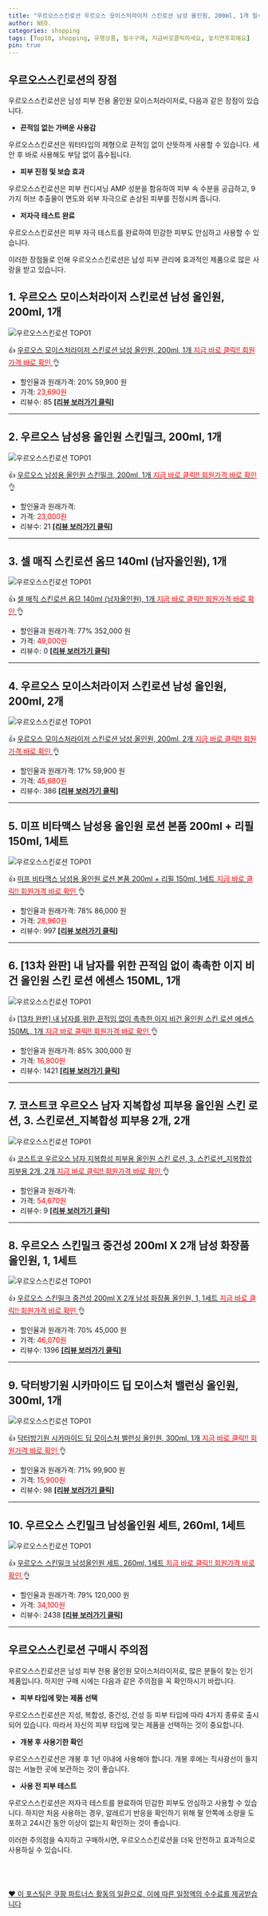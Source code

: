 ```yaml
---
title: "우르오스스킨로션 우르오스 모이스처라이저 스킨로션 남성 올인원, 200ml, 1개 필수 필요 추천 제품 비교 최저 가격 비교 장점 구매 후기 구매평"
author: NEO.
categories: shopping
tags: [Top10, shopping, 유행상품, 필수구매, 지금바로클릭하세요, 놓치면후회해요]
pin: true
---
```

**<h2>우르오스스킨로션의 장점</h2>**

우르오스스킨로션은 남성 피부 전용 올인원 모이스처라이저로, 다음과 같은 장점이 있습니다.

* **끈적임 없는 가벼운 사용감**

우르오스스킨로션은 워터타입의 제형으로 끈적임 없이 산뜻하게 사용할 수 있습니다. 세안 후 바로 사용해도 부담 없이 흡수됩니다.

* **피부 진정 및 보습 효과**

우르오스스킨로션은 피부 컨디셔닝 AMP 성분을 함유하여 피부 속 수분을 공급하고, 9가지 허브 추출물이 면도와 외부 자극으로 손상된 피부를 진정시켜 줍니다.

* **저자극 테스트 완료**

우르오스스킨로션은 피부 자극 테스트를 완료하여 민감한 피부도 안심하고 사용할 수 있습니다.

이러한 장점들로 인해 우르오스스킨로션은 남성 피부 관리에 효과적인 제품으로 많은 사랑을 받고 있습니다.

   

## 1. 우르오스 모이스처라이저 스킨로션 남성 올인원, 200ml, 1개

![우르오스스킨로션 TOP01](https://thumbnail9.coupangcdn.com/thumbnails/remote/490x490ex/image/vendor_inventory/4777/6300dd5a42f1dc84211b79bc27d45d6471ca5e63402a129fde8f3912f5f0.jpg)


👍 [우르오스 모이스처라이저 스킨로션 남성 올인원, 200ml, 1개 <font color=red> 지금 바로 클릭!! 회원가격 바로 확인 </font> ](https://link.coupang.com/re/AFFSDP?lptag=AF3617701&subid=GithubCoopas&pageKey=7592415464&traceid=V0-153&itemId=778964220&vendorItemId=76831275474) 👌 


- 할인율과 원래가격: 20%  59,900   원
- 가격: <span style='color:red'>23,690원</span>
- 리뷰수: 85  [**[리뷰 보러가기 클릭]**](https://link.coupang.com/re/AFFSDP?lptag=AF3617701&subid=GithubCoopas&pageKey=7592415464&traceid=V0-153&itemId=778964220&vendorItemId=76831275474)

---


   

## 2. 우르오스 남성용 올인원 스킨밀크, 200ml, 1개

![우르오스스킨로션 TOP01](https://thumbnail7.coupangcdn.com/thumbnails/remote/490x490ex/image/vendor_inventory/e546/8e6fc48bca0f3a95adb1994943acd0d76708559529b2bf1e8e8262955f04.jpg)


👍 [우르오스 남성용 올인원 스킨밀크, 200ml, 1개 <font color=red> 지금 바로 클릭!! 회원가격 바로 확인 </font> ](https://link.coupang.com/re/AFFSDP?lptag=AF3617701&subid=GithubCoopas&pageKey=7662481758&traceid=V0-153&itemId=1023577477&vendorItemId=76183753214) 👌 


- 할인율과 원래가격: 
- 가격: <span style='color:red'>23,000원</span>
- 리뷰수: 21  [**[리뷰 보러가기 클릭]**](https://link.coupang.com/re/AFFSDP?lptag=AF3617701&subid=GithubCoopas&pageKey=7662481758&traceid=V0-153&itemId=1023577477&vendorItemId=76183753214)

---


   

## 3. 셀 매직 스킨로션 옴므 140ml (남자올인원), 1개

![우르오스스킨로션 TOP01](https://thumbnail7.coupangcdn.com/thumbnails/remote/490x490ex/image/vendor_inventory/141c/ff132702703235cf200b767bb622c70434f56d2b211022f8e48b46bd7342.jpg)


👍 [셀 매직 스킨로션 옴므 140ml (남자올인원), 1개 <font color=red> 지금 바로 클릭!! 회원가격 바로 확인 </font> ](https://link.coupang.com/re/AFFSDP?lptag=AF3617701&subid=GithubCoopas&pageKey=7045955682&traceid=V0-153&itemId=17436925750&vendorItemId=84605760198) 👌 


- 할인율과 원래가격: 77%  352,000   원
- 가격: <span style='color:red'>49,000원</span>
- 리뷰수: 0  [**[리뷰 보러가기 클릭]**](https://link.coupang.com/re/AFFSDP?lptag=AF3617701&subid=GithubCoopas&pageKey=7045955682&traceid=V0-153&itemId=17436925750&vendorItemId=84605760198)

---


   

## 4. 우르오스 모이스처라이저 스킨로션 남성 올인원, 200ml, 2개

![우르오스스킨로션 TOP01](https://thumbnail9.coupangcdn.com/thumbnails/remote/490x490ex/image/vendor_inventory/07cd/dee04bcdb7d0f33209473fd834ec86c77355fb48f9fafeaf95879903ab93.jpg)


👍 [우르오스 모이스처라이저 스킨로션 남성 올인원, 200ml, 2개 <font color=red> 지금 바로 클릭!! 회원가격 바로 확인 </font> ](https://link.coupang.com/re/AFFSDP?lptag=AF3617701&subid=GithubCoopas&pageKey=7592415464&traceid=V0-153&itemId=18580620879&vendorItemId=80238300334) 👌 


- 할인율과 원래가격: 17%  59,900   원
- 가격: <span style='color:red'>45,680원</span>
- 리뷰수: 386  [**[리뷰 보러가기 클릭]**](https://link.coupang.com/re/AFFSDP?lptag=AF3617701&subid=GithubCoopas&pageKey=7592415464&traceid=V0-153&itemId=18580620879&vendorItemId=80238300334)

---


   

## 5. 미프 비타맥스 남성용 올인원 로션 본품 200ml + 리필 150ml, 1세트

![우르오스스킨로션 TOP01](https://thumbnail9.coupangcdn.com/thumbnails/remote/490x490ex/image/retail/images/2869579056782935-a1294fb4-2064-42b7-8f9e-566ac9a5b064.jpg)


👍 [미프 비타맥스 남성용 올인원 로션 본품 200ml + 리필 150ml, 1세트 <font color=red> 지금 바로 클릭!! 회원가격 바로 확인 </font> ](https://link.coupang.com/re/AFFSDP?lptag=AF3617701&subid=GithubCoopas&pageKey=82882751&traceid=V0-153&itemId=263048637&vendorItemId=3638507950) 👌 


- 할인율과 원래가격: 78%  86,000   원
- 가격: <span style='color:red'>28,960원</span>
- 리뷰수: 997  [**[리뷰 보러가기 클릭]**](https://link.coupang.com/re/AFFSDP?lptag=AF3617701&subid=GithubCoopas&pageKey=82882751&traceid=V0-153&itemId=263048637&vendorItemId=3638507950)

---


   

## 6. [13차 완판] 내 남자를 위한 끈적임 없이 촉촉한 이지 비건 올인원 스킨 로션 에센스 150ML, 1개

![우르오스스킨로션 TOP01](https://thumbnail6.coupangcdn.com/thumbnails/remote/490x490ex/image/vendor_inventory/326c/bedb4d5c17ac34fd9a8838fb8f61c9b2e30b43df6ce80bdc27d1367d2c31.jpg)


👍 [[13차 완판] 내 남자를 위한 끈적임 없이 촉촉한 이지 비건 올인원 스킨 로션 에센스 150ML, 1개 <font color=red> 지금 바로 클릭!! 회원가격 바로 확인 </font> ](https://link.coupang.com/re/AFFSDP?lptag=AF3617701&subid=GithubCoopas&pageKey=7696471362&traceid=V0-153&itemId=20594865963&vendorItemId=85139256661) 👌 


- 할인율과 원래가격: 85%  300,000   원
- 가격: <span style='color:red'>16,800원</span>
- 리뷰수: 1421  [**[리뷰 보러가기 클릭]**](https://link.coupang.com/re/AFFSDP?lptag=AF3617701&subid=GithubCoopas&pageKey=7696471362&traceid=V0-153&itemId=20594865963&vendorItemId=85139256661)

---


   

## 7. 코스트코 우르오스 남자 지복합성 피부용 올인원 스킨 로션, 3. 스킨로션_지복합성 피부용 2개, 2개

![우르오스스킨로션 TOP01](https://thumbnail6.coupangcdn.com/thumbnails/remote/490x490ex/image/vendor_inventory/8915/157c9a066bd3759ffa5abb83e7c415a087ec9a909b9a14ebf062e35b4313.jpg)


👍 [코스트코 우르오스 남자 지복합성 피부용 올인원 스킨 로션, 3. 스킨로션_지복합성 피부용 2개, 2개 <font color=red> 지금 바로 클릭!! 회원가격 바로 확인 </font> ](https://link.coupang.com/re/AFFSDP?lptag=AF3617701&subid=GithubCoopas&pageKey=7141268552&traceid=V0-153&itemId=17929557253&vendorItemId=85091879882) 👌 


- 할인율과 원래가격: 
- 가격: <span style='color:red'>54,670원</span>
- 리뷰수: 9  [**[리뷰 보러가기 클릭]**](https://link.coupang.com/re/AFFSDP?lptag=AF3617701&subid=GithubCoopas&pageKey=7141268552&traceid=V0-153&itemId=17929557253&vendorItemId=85091879882)

---


   

## 8. 우르오스 스킨밀크 중건성 200ml X 2개 남성 화장품 올인원, 1, 1세트

![우르오스스킨로션 TOP01](https://thumbnail6.coupangcdn.com/thumbnails/remote/490x490ex/image/vendor_inventory/7dde/3d0bf29ce6c74ad59d3cee934ef0845c6462dd64ce7b81a21c35649cccf6.jpg)


👍 [우르오스 스킨밀크 중건성 200ml X 2개 남성 화장품 올인원, 1, 1세트 <font color=red> 지금 바로 클릭!! 회원가격 바로 확인 </font> ](https://link.coupang.com/re/AFFSDP?lptag=AF3617701&subid=GithubCoopas&pageKey=7563689894&traceid=V0-153&itemId=20063300692&vendorItemId=78464425320) 👌 


- 할인율과 원래가격: 70%  45,000   원
- 가격: <span style='color:red'>46,070원</span>
- 리뷰수: 1396  [**[리뷰 보러가기 클릭]**](https://link.coupang.com/re/AFFSDP?lptag=AF3617701&subid=GithubCoopas&pageKey=7563689894&traceid=V0-153&itemId=20063300692&vendorItemId=78464425320)

---


   

## 9. 닥터방기원 시카마이드 딥 모이스처 밸런싱 올인원, 300ml, 1개

![우르오스스킨로션 TOP01](https://thumbnail7.coupangcdn.com/thumbnails/remote/490x490ex/image/retail/images/1156522751777192-ba79cbab-6332-4c68-86a7-13758f9b4632.jpg)


👍 [닥터방기원 시카마이드 딥 모이스처 밸런싱 올인원, 300ml, 1개 <font color=red> 지금 바로 클릭!! 회원가격 바로 확인 </font> ](https://link.coupang.com/re/AFFSDP?lptag=AF3617701&subid=GithubCoopas&pageKey=6570249554&traceid=V0-153&itemId=14745937874&vendorItemId=81986355971) 👌 


- 할인율과 원래가격: 71%  99,900   원
- 가격: <span style='color:red'>15,900원</span>
- 리뷰수: 98  [**[리뷰 보러가기 클릭]**](https://link.coupang.com/re/AFFSDP?lptag=AF3617701&subid=GithubCoopas&pageKey=6570249554&traceid=V0-153&itemId=14745937874&vendorItemId=81986355971)

---


   

## 10. 우르오스 스킨밀크 남성올인원 세트, 260ml, 1세트

![우르오스스킨로션 TOP01](https://thumbnail6.coupangcdn.com/thumbnails/remote/490x490ex/image/vendor_inventory/afe4/dca975d9e023b4eec66c92f35d7f8cf436f0cf3ef20163928f2916b14339.png)


👍 [우르오스 스킨밀크 남성올인원 세트, 260ml, 1세트 <font color=red> 지금 바로 클릭!! 회원가격 바로 확인 </font> ](https://link.coupang.com/re/AFFSDP?lptag=AF3617701&subid=GithubCoopas&pageKey=10453081&traceid=V0-153&itemId=45544592&vendorItemId=87199991533) 👌 


- 할인율과 원래가격: 79%  120,000   원
- 가격: <span style='color:red'>34,100원</span>
- 리뷰수: 2438  [**[리뷰 보러가기 클릭]**](https://link.coupang.com/re/AFFSDP?lptag=AF3617701&subid=GithubCoopas&pageKey=10453081&traceid=V0-153&itemId=45544592&vendorItemId=87199991533)

---
**<h2>우르오스스킨로션 구매시 주의점</h2>**

우르오스스킨로션은 남성 피부 전용 올인원 모이스처라이저로, 많은 분들이 찾는 인기 제품입니다. 하지만 구매 시에는 다음과 같은 주의점을 꼭 확인하시기 바랍니다.

* **피부 타입에 맞는 제품 선택**

우르오스스킨로션은 지성, 복합성, 중건성, 건성 등 피부 타입에 따라 4가지 종류로 출시되어 있습니다. 따라서 자신의 피부 타입에 맞는 제품을 선택하는 것이 중요합니다.

* **개봉 후 사용기한 확인**

우르오스스킨로션은 개봉 후 1년 이내에 사용해야 합니다. 개봉 후에는 직사광선이 들지 않는 서늘한 곳에 보관하는 것이 좋습니다.

* **사용 전 피부 테스트**

우르오스스킨로션은 저자극 테스트를 완료하여 민감한 피부도 안심하고 사용할 수 있습니다. 하지만 처음 사용하는 경우, 알레르기 반응을 확인하기 위해 팔 안쪽에 소량을 도포하고 24시간 동안 이상이 없는지 확인하는 것이 좋습니다.

이러한 주의점을 숙지하고 구매하시면, 우르오스스킨로션을 더욱 안전하고 효과적으로 사용하실 수 있습니다.<br><br><br><br><br> [ ❤  이 포스팅은 쿠팡 파트너스 활동의 일환으로, 이에 따른 일정액의 수수료를 제공받습니다](https://link.coupang.com/a/bcEFyh)